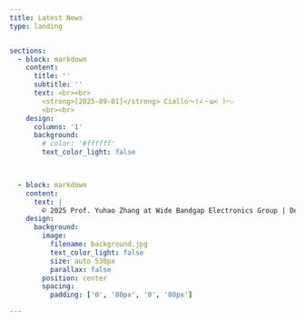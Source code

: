 ```yaml
---
title: Latest News
type: landing  


sections:
  - block: markdown
    content:
      title: ''
      subtitle: ''
      text: <br><br>
        <strong>[2025-09-01]</strong> Ciallo～(∠・ω< )⌒☆
        <br><br>
    design:
      columns: '1'
      background:
        # color: '#ffffff'  
        text_color_light: false


      
  - block: markdown
    content:
      text: |
        © 2025 Prof. Yuhao Zhang at Wide Bandgap Electronics Group | Department of EEE | HKU | Built with [CC BY NC ND 4.0](https://creativecommons.org/licenses/by-nc-nd/4.0/)
    design:
      background:
        image:
          filename: background.jpg
          text_color_light: false
          size: auto 530px
          parallax: false
        position: center
        spacing:
          padding: ['0', '80px', '0', '80px']

---  
```

    
